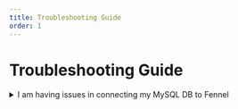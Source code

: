 ```yaml
---
title: Troubleshooting Guide
order: 1
---
```


# Troubleshooting Guide

<details>

<summary>I am having issues in connecting my MySQL DB to Fennel</summary>

Some users have reported that they could not connect to Amazon RDS MySQL or MariaDB. This can be diagnosed with the error message: `Cannot create a PoolableConnectionFactory`. To solve this issue please set **`jdbc_params` ** to **** `enabledTLSProtocols=TLSv1.2`&#x20;

</details>

